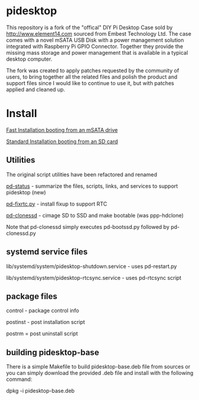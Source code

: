 pidesktop
===============
This repository is a fork of the "offical" DIY Pi Desktop Case sold by http://www.element14.com sourced from Embest Technology Ltd. The case comes with a novel mSATA USB Disk with a power management solution integrated with Raspberry Pi GPIO Connector.  Together they provide the missing mass storage and power management that is available in a typical desktop computer.  

The fork was created to apply patches requested by the community of users, to bring together all the related files and polish the product and support files since I would like to continue to use it, but with patches applied and cleaned up.

Install
=======
[Fast Installation booting from an mSATA drive](install.md)

[Standard Installation booting from an SD card](documents/Installation-Manual.md)

Utilities
------------
The original script utilities have been refactored and renamed

[pd-status](pidesktop-base/usr/share/pidesktop/script/pd-status) - summarize the files, scripts, links, and services to support pidesktop (new)

[pd-fixrtc.py](pidesktop/usr/share/pidesktop/python/pd-fixrtc.py) - install fixup to support RTC

[pd-clonessd](pidesktop/usr/share/pidesktop/script/pd-clonessd) - cimage SD to SSD and make bootable (was ppp-hdclone) 

Note that pd-clonessd simply executes pd-bootssd.py followed by pd-clonessd.py

systemd service files
---------------------
lib/systemd/system/pidesktop-shutdown.service - uses pd-restart.py

lib/systemd/system/pidesktop-rtcsync.service - uses pd-rtcsync script

package files
-------------
control - package control info

postinst - post installation script

postrm = post uninstall script

building pidesktop-base
-----------------------
There is a simple Makefile to build pidesktop-base.deb file from sources or you can simply download the provided .deb file and install with the following command:

dpkg -i pidesktop-base.deb
